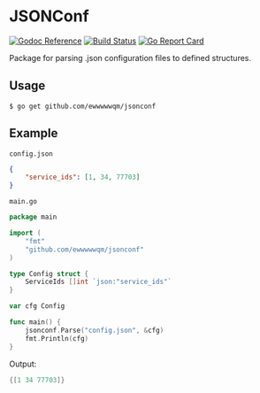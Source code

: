 # JSONConf

[![Godoc Reference][godoc-img]][godoc]
[![Build Status][ci-img]][ci]
[![Go Report Card][goreportcard-img]][goreportcard]

Package for parsing .json configuration files to defined structures.

## Usage
``` $ go get github.com/ewwwwwqm/jsonconf ```

## Example
``` config.json ```
```json
{
	"service_ids": [1, 34, 77703]
}
```

``` main.go ```
```go
package main

import (
	"fmt"
	"github.com/ewwwwwqm/jsonconf"
)

type Config struct {
	ServiceIds []int `json:"service_ids"`
}

var cfg Config

func main() {
	jsonconf.Parse("config.json", &cfg)
	fmt.Println(cfg)
}
```

Output:
```go
{[1 34 77703]}
```

[godoc]: http://godoc.org/github.com/ewwwwwqm/jsonconf
[godoc-img]: https://godoc.org/github.com/ewwwwwqm/jsonconf?status.svg
[ci-img]: https://travis-ci.org/ewwwwwqm/jsonconf.svg?branch=master
[cov-img]: https://coveralls.io/repos/github/ewwwwwqm/jsonconfbadge.svg?branch=master
[ci]: https://travis-ci.org/ewwwwwqm/jsonconf
[cov]: https://coveralls.io/github/ewwwwwqm/jsonconf?branch=master
[goreportcard-img]: https://goreportcard.com/badge/github.com/ewwwwwqm/jsonconf
[goreportcard]: https://goreportcard.com/report/github.com/ewwwwwqm/jsonconf
